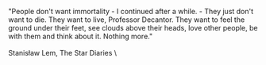 "People don't want immortality - I continued after a while. - They just don't want to die. They want to live, Professor Decantor. They want to feel the ground under their feet, see clouds above their heads, love other people, be with them and think about it. Nothing more." \
\
Stanisław Lem, The Star Diaries \

